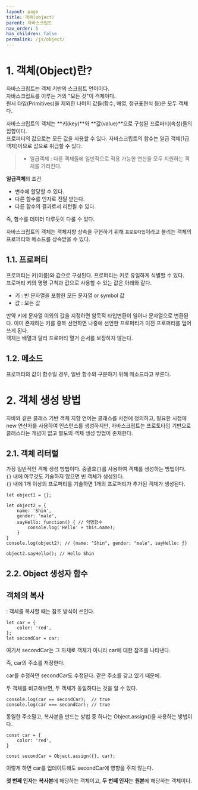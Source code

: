 ```yaml
---
layout: page
title: 객체(object)
parent: 자바스크립트
nav_order: 5
has_children: false
permalink: /js/object/
---
```


# 1\. 객체(Object)란?

자바스크립트는 객체 기반의 스크립트 언어이다.   
자바스크립트를 이루는 거의 "모든 것"이 객체이다.  
원시 타입(Primitives)을 제외한 나머지 값들(함수, 배열, 정규표현식 등)은 모두 객체다.  

자바스크립트의 객체는 **키(key)**와 **값(value)**으로 구성된 프로퍼티(속성)들의 집합이다.  
프로퍼티의 값으로는 모든 값을 사용할 수 있다. 자바스크립트의 함수는 일급 객체(1급객체)이므로 값으로 취급할 수 있다.  

> * 일급객체 : 다른 객체들에 일반적으로 적용 가능한 연산을 모두 지원하는 객체를 가리킨다.  

**일급객체**의 조건
- 변수에 할당할 수 있다.
- 다른 함수를 인자로 전달 받는다.
- 다른 함수의 결과로서 리턴될 수 있다. 

즉, 함수를 데이터 다루듯이 다룰 수 있다.  

자바스크립트의 객체는 객체지향 상속을 구현하기 위해 `프로토타입`이라고 불리는 객체의 프로퍼티와 메소드를 상속받을 수 있다.  

## 1.1\. 프로퍼티  

프로퍼티는 키(이름)와 값으로 구성된다. 프로퍼티는 키로 유일하게 식별할 수 있다.  
프로퍼티 키의 명명 규칙과 값으로 사용할 수 있는 값은 아래와 같다.  
- 키 : 빈 문자열을 포함한 모든 문자열 or symbol 값
- 값 : 모든 값

만약 키에 문자열 이외의 값을 지정하면 암묵적 타입변환이 일어나 문자열으로 변환된다. 이미 존재하는 키를 중복 선언하면 나중에 선언한 프로퍼티가 이전 프로퍼티를 덮어쓰게 된다.  
객체는 배열과 달리 프로퍼티 열거 순서를 보장하지 않는다.  

## 1.2\. 메소드

프로퍼티의 값이 함수일 경우, 일반 함수와 구분하기 위해 메소드라고 부른다.  

# 2\. 객체 생성 방법  

자바와 같은 클래스 기반 객체 지향 언어는 클래스를 사전에 정의하고, 필요한 시점에 new 연산자를 사용하여 인스턴스를 생성하지만, 자바스크립트는 프로토타입 기반으로 클래스라는 개념이 없고 별도의 객체 생성 방법이 존재한다.  

## 2.1\. 객체 리터럴  

가장 일반적인 객체 생성 방법이다. 중괄호`{}`를 사용하여 객체를 생성하는 방법이다.  
`{}` 내에 아무것도 기술하지 않으면 빈 객체가 생성된다.  
`{}` 내에 1개 이상의 프로퍼티를 기술하면 1개의 프로퍼티가 추가된 객체가 생성된다.  

```
let object1 = {};

let object2 = {
	name: 'Shin',
	gender: 'male',
	sayHello: function() { // 익명함수
		console.log('Hello' + this.name);
	}
}
console.log(object2); // {name: "Shin", gender: "male", sayHello: ƒ}

object2.sayHello(); // Hello Shin
```  

## 2.2\. Object 생성자 함수  



## **객체의 복사**

: 객체를 복사할 때는 참조 방식이 쓰인다.

```
let car = {
	color: 'red',
};
let secondCar = car;
```

여기서 secondCar는 그 자체로 객체가 아니라 car에 대한 참조를 나타낸다.

즉, car의 주소를 저장한다.

car를 수정하면 secondCar도 수정된다. 같은 주소를 갖고 있기 때문에.

두 객체를 비교해보면, 두 객체가 동일하다는 것을 알 수 있다.

```
console.log(car == secondCar);	// true
console.log(car === secondCar);	// true
```

동일한 주소말고, 복사본을 만드는 방법 중 하나는 Object.assign()을 사용하는 방법이다.

```
const car = {
	color: 'red',
}

const secondCar = Object.assign({}, car);
```

이렇게 하면 car를 업데이트해도 secondCar에 영향을 주지 않는다.

**첫 번째 인자**는 **복사본**에 해당하는 객체이고, **두 번째 인자**는 **원본**에 해당하는 객체이다.